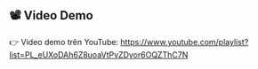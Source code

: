 ## 📽️ Video Demo

👉 Video demo trên YouTube: https://www.youtube.com/playlist?list=PL_eUXoDAh6Z8uoaVtPvZDyor6OQZThC7N
